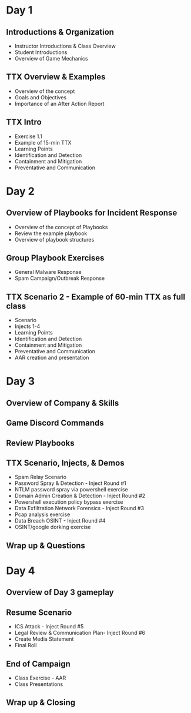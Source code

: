 # Day 1
 ## Introductions & Organization
  -  Instructor Introductions & Class Overview 
  -  Student Introductions
  -  Overview of Game Mechanics
  
 ## TTX Overview & Examples
  -  Overview of the concept
  -  Goals and Objectives
  -  Importance of an After Action Report 
  
 ## TTX Intro
  -  Exercise 1.1
  -  Example of 15-min TTX
  -  Learning Points
  -  Identification and Detection
  -  Containment and Mitigation 
  -  Preventative and Communication

# Day 2
 ## Overview of Playbooks for Incident Response
   - Overview of the concept of Playbooks
   - Review the example playbook
   - Overview of playbook structures
   
 ## Group Playbook Exercises
  -  General Malware Response
  -  Spam Campaign/Outbreak Response

##  TTX Scenario 2 - Example of 60-min TTX as full class
  -  Scenario
  -  Injects 1-4
  -  Learning Points
  -  Identification and Detection
  -  Containment and Mitigation 
  -  Preventative and Communication
  -  AAR creation and presentation

# Day 3

##  Overview of Company & Skills
##  Game Discord Commands
##  Review Playbooks
##  TTX Scenario, Injects, & Demos
  -  Spam Relay Scenario
  -  Password Spray & Detection - Inject Round #1
  -  NTLM password spray via powershell exercise
  -  Domain Admin Creation & Detection - Inject Round #2
  -  Powershell execution policy bypass exercise
  -  Data Exfiltration Network Forensics - Inject Round #3
  -  Pcap analysis exercise
  -  Data Breach OSINT - Inject Round #4
  -  OSINT/google dorking exercise
##  Wrap up & Questions

# Day 4
##  Overview of Day 3 gameplay
##  Resume Scenario
 -  ICS Attack - Inject Round #5
 -  Legal Review  & Communication Plan- Inject Round #6
 -  Create Media Statement
 -  Final Roll
##   End of Campaign
 -  Class Exercise - AAR
 -  Class Presentations
 
 ## Wrap up & Closing
